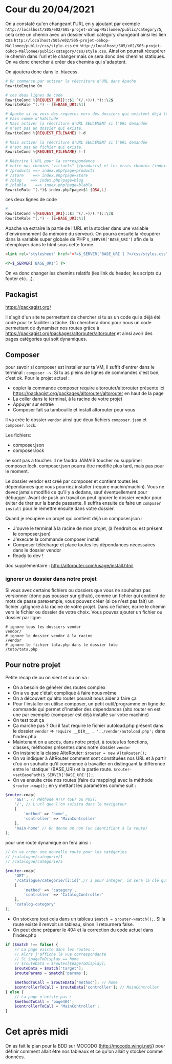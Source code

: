 # Cour du 20/04/2021

On a constaté qu'en changeant l'URL en y ajoutant par exemple `http://localhost/S05/e02/S05-projet-oShop-Mallomee/public/category/5`, cela crée un chemin avec un dossier vituel category changeant ainsi les lien css `http://localhost/S05/e02/S05-projet-oShop-Mallomee/public/css/style.css` en `http://localhost/S05/e02/S05-projet-oShop-Mallomee/public/category/css/style.css`. Ainsi on pourrait récupérer le chemin dans l'url et le changer mais ce sera donc des chemins statiques. On va donc chercher à créer des chemins qui s'adaptent.

On ajoutera donc dans le .htacess

```php
# On commence par activer la réécriture d'URL dans Apache
RewriteEngine On 

# ces deux lignes de code
RewriteCond %{REQUEST_URI}::$1 ^(/.+)/(.*)::\2$
RewriteRule ^(.*) - [E=BASE_URI:%1]

# Apache si tu vois des requetes vers des dossiers qui existent déjà (css, img, vendor, ...)
# Fais comme d'habitude
# Mais activer la réécriture d'URL SEULEMENT si l'URL demandée
# n'est pas un dossier qui existe.
RewriteCond %{REQUEST_FILENAME} !-d

# Mais activer la réécriture d'URL SEULEMENT si l'URL demandée
# n'est pas un fichier qui existe.
RewriteCond %{REQUEST_FILENAME} !-f

# Réécrire l'URL pour la correspondance 
# entre nos chemins "virtuels" (/products) et les vrais chemins (index.php?page=products)
# /products ==> index.php?page=products
# /store    ==> index.php?page=store
# /blog    ==> index.php?page=blog
# /blabla    ==> index.php?page=blabla
RewriteRule ^(.*)$ index.php?page=$1 [QSA,L]
```

ces deux lignes de code

```php
# 
RewriteCond %{REQUEST_URI}::$1 ^(/.+)/(.*)::\2$
RewriteRule ^(.*) - [E=BASE_URI:%1]
```

Apache va extraire la partie de l'URL et la stocker dans une variable d'environnement (la mémoire du serveur). On pourra ensuite la récupérer dans la variable super globale de PHP `$_SERVER['BASE_URI']` afin de la réemployer dans le html sous cette forme.

```html
<link rel="stylesheet" href="<?=$_SERVER['BASE_URI'] ?>/css/styles.css">
```

```php
<?=$_SERVER['BASE_URI'] ?>
```

On va donc changer les chemins relatifs (les link du header, les scripts du footer etc....).

## Packagist

https://packagist.org/

il s'agit d'un site te permettant de chercher si tu as un code qui a déjà été codé pour te faciliter la tâche. On cherchera donc pour nous un code permettant de dynamiser nos routes grâce à https://packagist.org/packages/altorouter/altorouter et ainsi avoir des pages catégories qui soit dynamiques.

## Composer

pour savoir si composer est installer sur ta VM, il suffit d'entrer dans le terminal : `composer -v`. Si tu as pleins de lignes de commandes c'est bon, c'est ok.
Pour le projet actuel : 

- copier la commande composer require altorouter/altorouter présente ici https://packagist.org/packages/altorouter/altorouter en haut de la page
- La coller dans le terminal, à la racine de votre projet
- Appuyer sur entrée
- Composer fait sa tambouille et install altorouter pour vous

Il va crée le dossier ``vendor`` ainsi que deux fichiers ``composer.json`` et ``composer.lock``.

Les fichiers:

- composer.json
- composer.lock

ne sont pas a toucher. Il ne faudra JAMAIS toucher ou supprimer composer.lock. composer.json pourra être modifié plus tard, mais pas pour le moment.

Le dossier vendor est créé par composer et contient toutes les dépendances que vous pourriez installer (require machin/machin). Vous ne devez jamais modifié ce qu'il y a dedans, sauf éventuellement pour débugger. Avant de push un travail on peut ignorer le dossier vendor pour éviter de tirer sur la bande passante. Il suffira ensuite de faire un `composer install` pour le remettre ensuite dans votre dossier.

Quand je récupère un projet qui contient déjà un composer.json :

- J'ouvre le terminal à la racine de mon projet, (à l'endroit ou est présent le composer.json)
- J'execute la commande composer install
- Composer télécharge et place toutes les dépendances nécessaires dans le dossier vendor
- Ready to dev !

doc supplémentaire : http://altorouter.com/usage/install.html

### ignorer un dossier dans notre projet

Si vous avez certains fichiers ou dossiers que vous ne souhaitez pas versionner (donc pas pousser sur github), comme un fichier qui contient de mots de passe parexemple, vous pouvez créer (si ce n'est pas fait) un fichier .gitignore à la racine de votre projet.
Dans ce fichier, écrire le chemin vers le fichier ou dossier de votre choix.
Vous pouvez ajouter un fichier ou dossier par ligne.

```
# ignore tous les dossiers vendor
vendor/
# ignore le dossier vendor à la racine
/vendor
# ignore le fichier tata.php dans le dossier toto
/toto/tata.php
```

## Pour notre projet

Petite récap de ou on vient et ou on va :

- On a besoin de générer des routes complex
- On a vu que c'était compliqué à faire nous même
- On a découvert qu'alto router pouvait nous aider à faire ça
- Pour l'installer on utilise composer, un petit outil/programme en ligne de commande qui permet d'installer des dépendances (alto router en est une par exemple) (composer est déjà installé sur votre machine)
- On test tout ça
- Ça marche pas ? Oui il faut require le fichier autoload.php présent dans le dossier ``vendor`` => ``require __DIR__ . '../vendor/autoload.php';`` dans l'index.php
- Maintenant on a accès, dans notre projet, à toutes les fonctions, classes, méthodes présentes dans notre dossier ``vendor``
- On instancie la classe AltoRouter: `$router = new AltoRouter();`
- On va indiquer à AltRouter comment sont constituées nos URL et à partir d'où on souhaite qu'il commence à travailler en distinguant la différence entre le 'statique' (BASE_URI) et la partie route. ``$router->setBasePath($_SERVER['BASE_URI']);``. 
- On va ensuite crée nos routes (faire du mapping) avec la méthode `$router->map();` en y mettant les paramètres comme suit : 

```php
$router->map(
    'GET', // Méthode HTTP (GET ou POST)
    '/', // L'url que l'on saisira dans le navigateur
    [
        'method' => 'home',
        'controller' => 'MainController'
    ], 
    'main-home' // On donne un nom (un identifiant à la route)
);
```

pour une route dynamique on fera ainsi : 

```php
// On va créer une nouvelle route pour les catégories
// /catalogue/categorie/1
// /catalogue/categorie/5

$router->map(
    'GET',
    '/catalogue/categorie/[i:id]',// i pour integer, id sera la clé qui stockera cette valeur
    [
        'method' => 'category',
        'controller' => 'CatalogController' 
    ],
    'catalog-category'
);
```

- On stockera tout cela dans un tableau `$match = $router->match();`. Si la route existe il renvoit un tableau, sinon il retournera false.
- On peut donc préparer le 404 et la correction du code actuel dans l'index.php

```php
if ($match !== false) {
    // La page existe dans les routes : 
    // Alors j'affiche la vue correspondante
    // Si $pageToDisplay == home
    // $routeData = $routes[$pageToDisplay];
    $routeData = $match['target'];
    $routeParams = $match['params'];

    $methodToCall = $routeData['method']; // home
    $controllerToCall = $routeData['controller']; // MainController    
} else {
    // La page n'existe pas !
    $methodToCall = 'page404';
    $controllerToCall = 'MainController';
}
```

# Cet après midi

On as fait le plan pour la BDD sur MOCODO (http://mocodo.wingi.net/) pour définir comment allait être nos tableaux et ce qu'on allait y stocker comme données.
